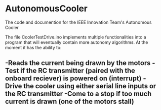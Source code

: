 # AutonomousCooler
The code and documention for the IEEE Innovation Team's Autonomous Cooler

The file CoolerTestDrive.ino implements multiple functionalities into a program that will eventually contain more autonomy algorithms. At the moment it has the ability to:

  -Reads the current being drawn by the motors
  -Test if the RC transmitter (paired with the onboard reciever) is powered on (interrupt)
  -Drive the cooler using either serial line inputs or the RC transmitter
  -Come to a stop if too much current is drawn (one of the motors stall)
  -
